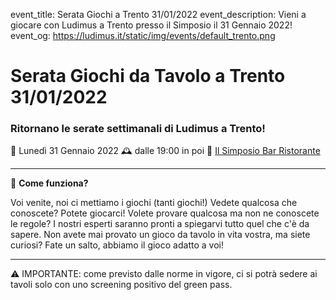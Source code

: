 event_title: Serata Giochi a Trento 31/01/2022
event_description: Vieni a giocare con Ludimus a Trento presso il Simposio il 31 Gennaio 2022!
event_og: https://ludimus.it/static/img/events/default_trento.png

# Serata Giochi da Tavolo a Trento 31/01/2022

### Ritornano le serate settimanali di Ludimus a Trento!

📅 Lunedì 31 Gennaio 2022
🕰 dalle 19:00 in poi
📍 [Il Simposio Bar Ristorante](https://g.page/ilsimposiotrento?share)

---

🎲 **Come funziona?**

Voi venite, noi ci mettiamo i giochi (tanti giochi!)
Vedete qualcosa che conoscete? Potete giocarci!
Volete provare qualcosa ma non ne conoscete le regole? I nostri esperti saranno pronti a spiegarvi tutto quel che c'è da sapere.
Non avete mai provato un gioco da tavolo in vita vostra, ma siete curiosi? Fate un salto, abbiamo il gioco adatto a voi!

---
⚠️ IMPORTANTE: come previsto dalle norme in vigore, ci si potrà sedere ai tavoli solo con uno screening positivo del green pass.
